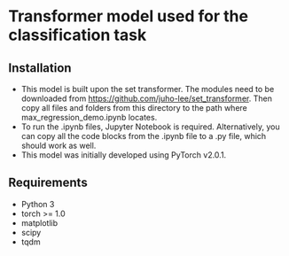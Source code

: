 # Transformer model used for the classification task

## Installation

- This model is built upon the set transformer. The modules need to be downloaded from https://github.com/juho-lee/set_transformer. Then copy all files and folders from this directory to the path where max_regression_demo.ipynb locates.
- To run the .ipynb files, Jupyter Notebook is required. Alternatively, you can copy all the code blocks from the .ipynb file to a .py file, which should work as well.
- This model was initially developed using PyTorch v2.0.1.

## Requirements

- Python 3
- torch >= 1.0
- matplotlib
- scipy
- tqdm
